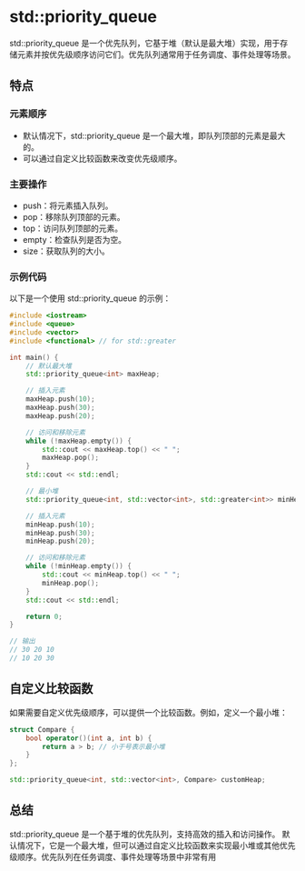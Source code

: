 # std::priority_queue

std::priority_queue 是一个优先队列，它基于堆（默认是最大堆）实现，用于存储元素并按优先级顺序访问它们。优先队列通常用于任务调度、事件处理等场景。

## 特点

### 元素顺序

+ 默认情况下，std::priority_queue 是一个最大堆，即队列顶部的元素是最大的。
+ 可以通过自定义比较函数来改变优先级顺序。

### 主要操作

+ push：将元素插入队列。
+ pop：移除队列顶部的元素。
+ top：访问队列顶部的元素。
+ empty：检查队列是否为空。
+ size：获取队列的大小。

### 示例代码

以下是一个使用 std::priority_queue 的示例：

```cpp
#include <iostream>
#include <queue>
#include <vector>
#include <functional> // for std::greater

int main() {
    // 默认最大堆
    std::priority_queue<int> maxHeap;

    // 插入元素
    maxHeap.push(10);
    maxHeap.push(30);
    maxHeap.push(20);

    // 访问和移除元素
    while (!maxHeap.empty()) {
        std::cout << maxHeap.top() << " ";
        maxHeap.pop();
    }
    std::cout << std::endl;

    // 最小堆
    std::priority_queue<int, std::vector<int>, std::greater<int>> minHeap;

    // 插入元素
    minHeap.push(10);
    minHeap.push(30);
    minHeap.push(20);

    // 访问和移除元素
    while (!minHeap.empty()) {
        std::cout << minHeap.top() << " ";
        minHeap.pop();
    }
    std::cout << std::endl;

    return 0;
}

// 输出
// 30 20 10
// 10 20 30
```

## 自定义比较函数

如果需要自定义优先级顺序，可以提供一个比较函数。例如，定义一个最小堆：

```cpp
struct Compare {
    bool operator()(int a, int b) {
        return a > b; // 小于号表示最小堆
    }
};

std::priority_queue<int, std::vector<int>, Compare> customHeap;
```

## 总结

std::priority_queue 是一个基于堆的优先队列，支持高效的插入和访问操作。
默认情况下，它是一个最大堆，但可以通过自定义比较函数来实现最小堆或其他优先级顺序。优先队列在任务调度、事件处理等场景中非常有用